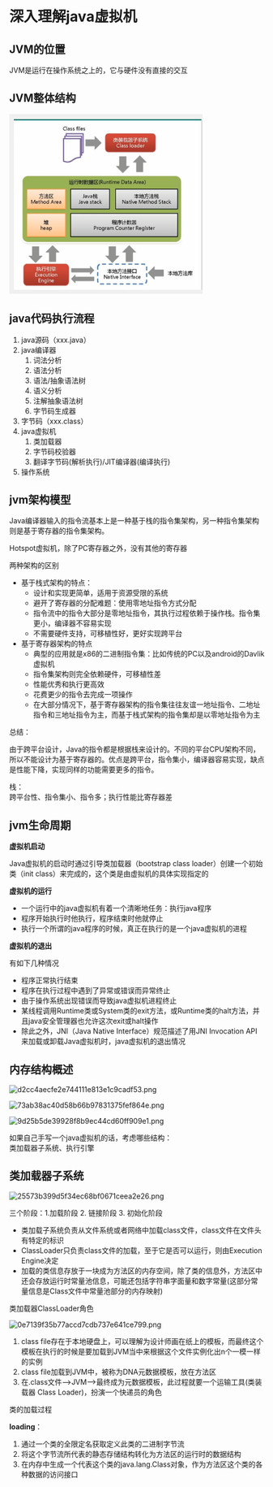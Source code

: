 # 深入理解java虚拟机

<!-- @import "[TOC]" {cmd="toc" depthFrom=1 depthTo=6 orderedList=false} -->

## JVM的位置

JVM是运行在操作系统之上的，它与硬件没有直接的交互

## JVM整体结构

![](.深入理解java虚拟机_images/整体结构.png)

## java代码执行流程

1. java源码（xxx.java）
2. java编译器
    1. 词法分析
    2. 语法分析
    3. 语法/抽象语法树
    4. 语义分析
    5. 注解抽象语法树
    6. 字节码生成器
3. 字节码（xxx.class）
4. java虚拟机
    1. 类加载器
    2. 字节码校验器
    3. 翻译字节码(解析执行)/JIT编译器(编译执行)
5. 操作系统

## jvm架构模型

Java编译器输入的指令流基本上是一种基于栈的指令集架构，另一种指令集架构则是基于寄存器的指令集架构。

Hotspot虚拟机，除了PC寄存器之外，没有其他的寄存器

两种架构的区别

- 基于栈式架构的特点：
    - 设计和实现更简单，适用于资源受限的系统
    - 避开了寄存器的分配难题：使用零地址指令方式分配
    - 指令流中的指令大部分是零地址指令，其执行过程依赖于操作栈。指令集更小，编译器不容易实现
    - 不需要硬件支持，可移植性好，更好实现跨平台
- 基于寄存器架构的特点
    - 典型的应用就是x86的二进制指令集：比如传统的PC以及android的Davlik虚拟机
    - 指令集架构则完全依赖硬件，可移植性差
    - 性能优秀和执行更高效
    - 花费更少的指令去完成一项操作
    - 在大部分情况下，基于寄存器架构的指令集往往友谊一地址指令、二地址指令和三地址指令为主，而基于栈式架构的指令集却是以零地址指令为主

总结：

由于跨平台设计，Java的指令都是根据栈来设计的。不同的平台CPU架构不同，所以不能设计为基于寄存器的。优点是跨平台，指令集小，编译器容易实现，缺点是性能下降，实现同样的功能需要更多的指令。

栈：  
跨平台性、指令集小、指令多；执行性能比寄存器差


## jvm生命周期

**虚拟机启动**

Java虚拟机的启动时通过引导类加载器（bootstrap class loader）创建一个初始类（init class）来完成的，这个类是由虚拟机的具体实现指定的

**虚拟机的运行**

- 一个运行中的java虚拟机有着一个清晰地任务：执行java程序
- 程序开始执行时他执行，程序结束时他就停止
- 执行一个所谓的java程序的时候，真正在执行的是一个java虚拟机的进程

**虚拟机的退出**

有如下几种情况
- 程序正常执行结束
- 程序在执行过程中遇到了异常或错误而异常终止
- 由于操作系统出现错误而导致java虚拟机进程终止
- 某线程调用Runtime类或System类的exit方法，或Runtime类的halt方法，并且java安全管理器也允许这次exit或halt操作
- 除此之外，JNI（Java Native Interface）规范描述了用JNI Invocation API 来加载或卸载Java虚拟机时，java虚拟机的退出情况

## 内存结构概述

![d2cc4aecfe2e744111e813e1c9cadf53.png](en-resource://database/477:2)

![73ab38ac40d58b66b97831375fef864e.png](en-resource://database/479:1)

![9d25b5de39928f8b9ec44cd60ff909e1.png](en-resource://database/481:1)

如果自己手写一个java虚拟机的话，考虑哪些结构：  
类加载器子系统、执行引擎

## 类加载器子系统

![25573b399d5f34ec68bf0671ceea2e26.png](en-resource://database/613:1)

三个阶段：1.加载阶段 2. 链接阶段 3. 初始化阶段

- 类加载子系统负责从文件系统或者网络中加载class文件，class文件在文件头有特定的标识
- ClassLoader只负责class文件的加载，至于它是否可以运行，则由Execution  Engine决定
- 加载的类信息存放于一块成为方法区的内存空间，除了类的信息外，方法区中还会存放运行时常量池信息，可能还包括字符串字面量和数字常量(这部分常量信息是Class文件中常量池部分的内存映射)

类加载器ClassLoader角色

![0e7139f35b77accd7cdb737e641ce799.png](en-resource://database/615:1)

1. class file存在于本地硬盘上，可以理解为设计师画在纸上的模板，而最终这个模板在执行的时候是要加载到JVM当中来根据这个文件实例化出n个一模一样的实例
2. class file加载到JVM中，被称为DNA元数据模板，放在方法区
3. 在.class文件-->JVM-->最终成为元数据模板，此过程就要一个运输工具(类装载器 Class Loader)，扮演一个快递员的角色

类的加载过程

**loading**：

1. 通过一个类的全限定名获取定义此类的二进制字节流
2. 将这个字节流所代表的静态存储结构转化为方法区的运行时的数据结构
3. 在内存中生成一个代表这个类的java.lang.Class对象，作为方法区这个类的各种数据的访问接口
